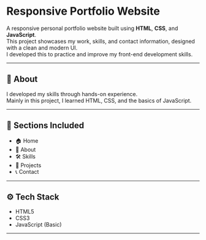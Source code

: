 # Responsive Portfolio Website

A responsive personal portfolio website built using **HTML**, **CSS**, and **JavaScript**.  
This project showcases my work, skills, and contact information, designed with a clean and modern UI.  
I developed this to practice and improve my front-end development skills.

---

## 📌 About

I developed my skills through hands-on experience.  
Mainly in this project, I learned HTML, CSS, and the basics of JavaScript.

---

## 📁 Sections Included

- 🏠 Home  
- 🙋 About  
- 🛠️ Skills  
- 📂 Projects  
- 📞 Contact

---

## ⚙️ Tech Stack

- HTML5  
- CSS3  
- JavaScript (Basic)

---

